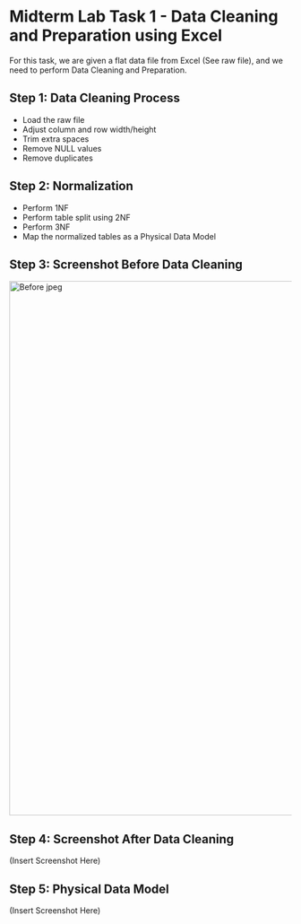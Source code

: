 # Midterm Lab Task 1 - Data Cleaning and Preparation using Excel

For this task, we are given a flat data file from Excel (See raw file), and we need to perform Data Cleaning and Preparation.

## Step 1: Data Cleaning Process
- Load the raw file
- Adjust column and row width/height
- Trim extra spaces
- Remove NULL values
- Remove duplicates

## Step 2: Normalization
- Perform 1NF
- Perform table split using 2NF
- Perform 3NF
- Map the normalized tables as a Physical Data Model

## Step 3: Screenshot Before Data Cleaning

<img width="953" alt="Before jpeg" src="https://github.com/user-attachments/assets/7b32a501-ac32-4aa5-9c95-09e69b06184d" />

## Step 4: Screenshot After Data Cleaning
(Insert Screenshot Here)

## Step 5: Physical Data Model
(Insert Screenshot Here)
